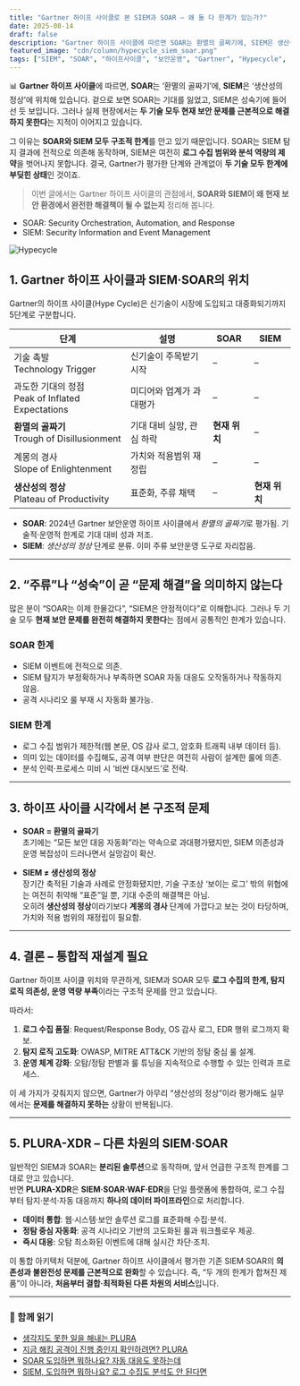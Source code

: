 ```yaml
---
title: "Gartner 하이프 사이클로 본 SIEM과 SOAR – 왜 둘 다 한계가 있는가?"
date: 2025-08-14
draft: false
description: "Gartner 하이프 사이클에 따르면 SOAR는 환멸의 골짜기에, SIEM은 생산성의 정상에 있지만, 두 기술 모두 현재 보안 문제를 해결하기엔 구조적 한계가 있습니다."
featured_image: "cdn/column/hypecycle_siem_soar.png"
tags: ["SIEM", "SOAR", "하이프사이클", "보안운영", "Gartner", "Hypecycle", "Security", "PLURA-XDR"]
---
```


📊 **Gartner 하이프 사이클**에 따르면, **SOAR**는 ‘환멸의 골짜기’에, **SIEM**은 ‘생산성의 정상’에 위치해 있습니다.
겉으로 보면 SOAR는 기대를 잃었고, SIEM은 성숙기에 들어선 듯 보입니다.
그러나 실제 현장에서는 **두 기술 모두 현재 보안 문제를 근본적으로 해결하지 못한다**는 지적이 이어지고 있습니다.

그 이유는 **SOAR와 SIEM 모두 구조적 한계**를 안고 있기 때문입니다.
SOAR는 SIEM 탐지 결과에 전적으로 의존해 동작하며, SIEM은 여전히 **로그 수집 범위와 분석 역량의 제약**을 벗어나지 못합니다.
결국, Gartner가 평가한 단계와 관계없이 **두 기술 모두 한계에 부딪힌 상태**인 것이죠.

> 이번 글에서는 Gartner 하이프 사이클의 관점에서,
> **SOAR와 SIEM이 왜 현재 보안 환경에서 완전한 해결책이 될 수 없는지** 정리해 봅니다.

* SOAR: Security Orchestration, Automation, and Response
* SIEM: Security Information and Event Management

<!--more-->
![Hypecycle](https://blog.plura.io/cdn/column/hypecycle_siem_soar.png)

## 1. Gartner 하이프 사이클과 SIEM·SOAR의 위치

Gartner의 하이프 사이클(Hype Cycle)은 신기술이 시장에 도입되고 대중화되기까지 5단계로 구분합니다.

| 단계                                            | 설명              | SOAR      | SIEM      |
| --------------------------------------------- | --------------- | --------- | --------- |
| 기술 촉발 <br> Technology Trigger                 | 신기술이 주목받기 시작    | –         | –         |
| 과도한 기대의 정점 <br> Peak of Inflated Expectations | 미디어와 업계가 과대평가   | –         | –         |
| **환멸의 골짜기** <br> Trough of Disillusionment    | 기대 대비 실망, 관심 하락 | **현재 위치** | –         |
| 계몽의 경사 <br> Slope of Enlightenment            | 가치와 적용범위 재정립    | –         | –         |
| **생산성의 정상** <br> Plateau of Productivity      | 표준화, 주류 채택      | –         | **현재 위치** |

- **SOAR**: 2024년 Gartner 보안운영 하이프 사이클에서 *환멸의 골짜기*로 평가됨. 기술적·운영적 한계로 기대 대비 성과 저조.
- **SIEM**: *생산성의 정상* 단계로 분류. 이미 주류 보안운영 도구로 자리잡음.

---

## 2. “주류”나 “성숙”이 곧 “문제 해결”을 의미하지 않는다

많은 분이 “SOAR는 이제 한물갔다”, “SIEM은 안정적이다”로 이해합니다. 그러나 두 기술 모두 **현재 보안 문제를 완전히 해결하지 못한다**는 점에서 공통적인 한계가 있습니다.

### SOAR 한계
- SIEM 이벤트에 전적으로 의존.
- SIEM 탐지가 부정확하거나 부족하면 SOAR 자동 대응도 오작동하거나 작동하지 않음.
- 공격 시나리오 룰 부재 시 자동화 불가능.

### SIEM 한계
- 로그 수집 범위가 제한적(웹 본문, OS 감사 로그, 암호화 트래픽 내부 데이터 등).
- 의미 있는 데이터를 수집해도, 공격 여부 판단은 여전히 사람이 설계한 룰에 의존.
- 분석 인력·프로세스 미비 시 ‘비싼 대시보드’로 전락.

---

## 3. 하이프 사이클 시각에서 본 구조적 문제

- **SOAR = 환멸의 골짜기**  
  초기에는 “모든 보안 대응 자동화”라는 약속으로 과대평가됐지만, SIEM 의존성과 운영 복잡성이 드러나면서 실망감이 확산.
* **SIEM ≠ 생산성의 정상**  
  장기간 축적된 기술과 사례로 안정화됐지만, 기술 구조상 ‘보이는 로그’ 밖의 위협에는 여전히 취약해 “표준”일 뿐, 기대 수준의 해결책은 아님.  
  오히려 **생산성의 정상**이라기보다 **계몽의 경사** 단계에 가깝다고 보는 것이 타당하며, 가치와 적용 범위의 재정립이 필요함.

---

## 4. 결론 – 통합적 재설계 필요

Gartner 하이프 사이클 위치와 무관하게, SIEM과 SOAR 모두 **로그 수집의 한계, 탐지 로직 의존성, 운영 역량 부족**이라는 구조적 문제를 안고 있습니다.

따라서:
1. **로그 수집 품질**: Request/Response Body, OS 감사 로그, EDR 행위 로그까지 확보.
2. **탐지 로직 고도화**: OWASP, MITRE ATT&CK 기반의 정탐 중심 룰 설계.
3. **운영 체계 강화**: 오탐/정탐 판별과 룰 튜닝을 지속적으로 수행할 수 있는 인력과 프로세스.

이 세 가지가 갖춰지지 않으면, Gartner가 아무리 “생산성의 정상”이라 평가해도 실무에서는 **문제를 해결하지 못하는** 상황이 반복됩니다.

---

## 5. PLURA-XDR – 다른 차원의 SIEM·SOAR

일반적인 SIEM과 SOAR는 **분리된 솔루션**으로 동작하며, 앞서 언급한 구조적 한계를 그대로 안고 있습니다.  
반면 **PLURA-XDR**은 **SIEM·SOAR·WAF·EDR**을 단일 플랫폼에 통합하여,
로그 수집부터 탐지·분석·자동 대응까지 **하나의 데이터 파이프라인**으로 처리합니다.

* **데이터 통합**: 웹·시스템·보안 솔루션 로그를 표준화해 수집·분석.
* **정탐 중심 자동화**: 공격 시나리오 기반의 고도화된 룰과 워크플로우 제공.
* **즉시 대응**: 오탐 최소화된 이벤트에 대해 실시간 차단·조치.

이 통합 아키텍처 덕분에, Gartner 하이프 사이클에서 평가한 기존 SIEM·SOAR의 **의존성과 불완전성 문제를 근본적으로 완화**할 수 있습니다.
즉, “두 개의 한계가 합쳐진 제품”이 아니라, **처음부터 결합·최적화된 다른 차원의 서비스**입니다.

---

### 📖 함께 읽기
- [생각지도 못한 일을 해내는 PLURA](https://blog.plura.io/ko/column/theory-of-imitation_game/)
- [지금 해킹 공격이 진행 중인지 확인하려면? PLURA](https://blog.plura.io/ko/column/why-plura-xdr-merit/)  
- [SOAR 도입하면 뭐하나요? 자동 대응도 못하는데](https://blog.plura.io/ko/column/why_soar_always_fails/)  
- [SIEM, 도입하면 뭐하나요? 로그 수집도 분석도 안 된다면](https://blog.plura.io/ko/column/why_siem_always_fails/)  
